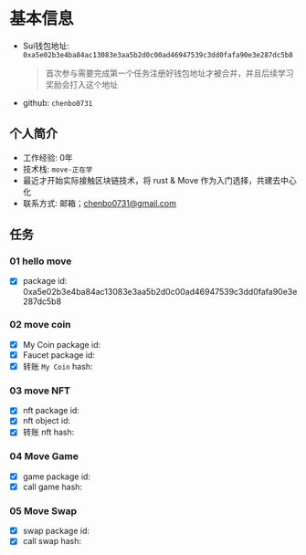 # 基本信息

- Sui钱包地址: `0xa5e02b3e4ba84ac13083e3aa5b2d0c00ad46947539c3dd0fafa90e3e287dc5b8`
  > 首次参与需要完成第一个任务注册好钱包地址才被合并，并且后续学习奖励会打入这个地址
- github: `chenbo0731`

## 个人简介

- 工作经验: 0年
- 技术栈:  `move-正在学`
- 最近才开始实际接触区块链技术，将 rust & Move 作为入门选择，共建去中心化
- 联系方式: 邮箱；chenbo0731@gmail.com

## 任务

### 01 hello move

- [x] package id: 0xa5e02b3e4ba84ac13083e3aa5b2d0c00ad46947539c3dd0fafa90e3e287dc5b8

### 02 move coin

- [x] My Coin package id: 
- [x] Faucet package id: 
- [x] 转账 `My Coin` hash: 

### 03 move NFT

- [x] nft package id: 
- [x] nft object id: 
- [x] 转账 nft hash: 

### 04 Move Game

- [x] game package id: 
- [x] call game hash: 

### 05 Move Swap

- [x] swap package id: 
- [x] call swap hash: 
